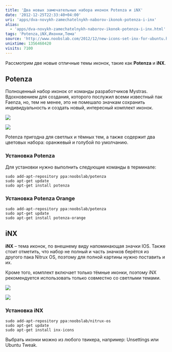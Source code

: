 ```yaml
---
title: 'Два новых замечательных набора иконок Potenza и iNX'
date: '2012-12-25T22:33:40+04:00'
uri: 'apps/dva-novykh-zamechatelnykh-naborov-ikonok-potenza-i-inx'
alias: 
  - 'apps/dva-novykh-zamechatelnykh-naborov-ikonok-potenza-i-inx.html'
tags: 'Potenza,iNX,Иконки,Тема'
source: 'http://www.noobslab.com/2012/12/new-icons-set-inx-for-ubuntu.html'
unixtime: 1356460420
visits: 7100
---
```

Рассмотрим две новые отличные темы иконок, такие как **Potenza** и **iNX**.

## Potenza

Полноценный набор иконок от команды разработчиков Mystras. Вдохновением для создания, которого послужил всеми известный пак Faenza, но, тем не менее, это не помешало значкам сохранить индивидуальность и создать новый, интересный комплект иконок.

[![](img/2012/12/25/22-00/potenza-2-8307973868-o.jpg)](img/2012/12/25/22-00/potenza-2-8307973868-o.jpg)

[![](img/2012/12/25/22-00/potenza-1-8307974052-o.jpg)](img/2012/12/25/22-00/potenza-1-8307974052-o.jpg)

Potenza пригодна для светлых и тёмных тем, а также содержит два цветовых набора: оранжевый и голубой по умолчанию.

### Установка Potenza

Для установки нужно выполнить следующие команды в терминале:

```
sudo add-apt-repository ppa:noobslab/potenza
sudo apt-get update
sudo apt-get install potenza
```

### Установка Potenza Orange

```
sudo add-apt-repository ppa:noobslab/potenza
sudo apt-get update
sudo apt-get install potenza-orange
```

## iNX

**iNX** – тема иконок, по внешнему виду напоминающая значки IOS. Также стоит отметить, что набор не полный и часть значков берётся из другого пака Nitrux OS, поэтому для полной картины нужно поставить и их.

Кроме того, комплект включает только тёмные иконки, поэтому iNX рекомендуется использовать только совместно со светлыми темами.

[![](img/2012/12/25/22-00/inx-1-8306925571-o.jpg)](img/2012/12/25/22-00/inx-1-8306925571-o.jpg)

[![](img/2012/12/25/22-00/inx-2-8307974272-o.jpg)](img/2012/12/25/22-00/inx-2-8307974272-o.jpg)

### Установка iNX

```
sudo add-apt-repository ppa:noobslab/nitrux-os
sudo apt-get update
sudo apt-get install inx-icons
```

Выбрать иконки можно из любого твикера, например: Unsettings или Ubuntu Tweak.
